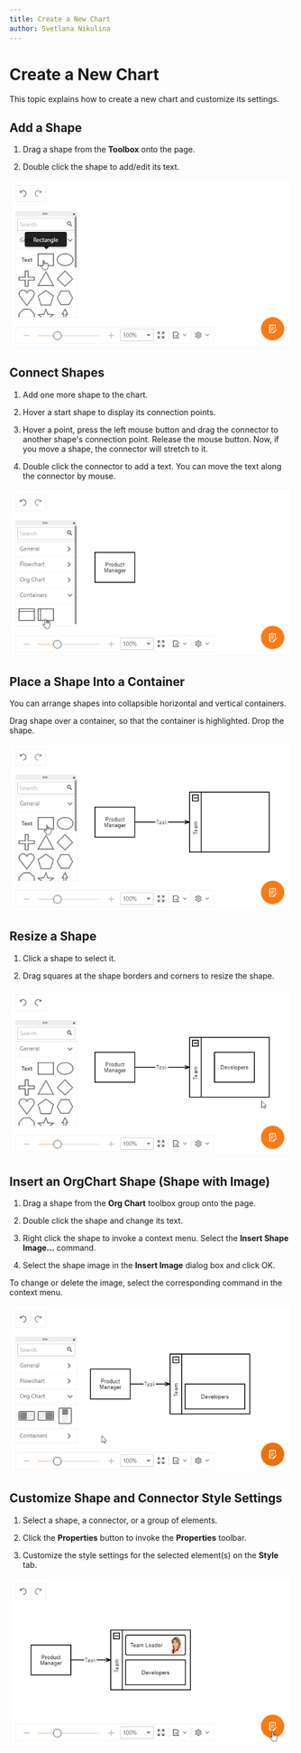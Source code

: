 ```yaml
---
title: Create a New Chart
author: Svetlana Nikulina
---
```

# Create a New Chart
This topic explains how to create a new chart and customize its settings.

## Add a Shape

1. Drag a shape from the **Toolbox** onto the page.

1. Double click the shape to add/edit its text.

![Add a Shape](../../images/diagram-add-shape.gif)

## Connect Shapes

1. Add one more shape to the chart.

1. Hover a start shape to display its connection points. 

1. Hover a point, press the left mouse button and drag the connector to another shape's connection point. Release the mouse button. Now, if you move a shape, the connector will stretch to it.

1. Double click the connector to add a text. You can move the text along the connector by mouse.

![Add a Connector](../../images/diagram-add-connector.gif)

## Place a Shape Into a Container

You can arrange shapes into collapsible horizontal and vertical containers.

Drag shape over a container, so that the container is highlighted. Drop the shape.

![Container](../../images/diagram-container.gif)

## Resize a Shape

1. Click a shape to select it. 

1. Drag squares at the shape borders and corners to resize the shape.

![Resize a Shape](../../images/diagram-resizing.gif)

## Insert an OrgChart Shape (Shape with Image)

1. Drag a shape from the **Org Chart** toolbox group onto the page.

1. Double click the shape and change its text.

1. Right click the shape to invoke a context menu. Select the **Insert Shape Image...** command. 

1. Select the shape image in the **Insert Image** dialog box and click OK.

To change or delete the image, select the corresponding command in the context menu.

![OrgChart Card](../../images/diagram-orgchart.gif)

## Customize Shape and Connector Style Settings

1. Select a shape, a connector, or a group of elements.

1. Click the **Properties** button to invoke the **Properties** toolbar.

1. Customize the style settings for the selected element(s) on the **Style** tab.

![Customization](../../images/diagram-customization.gif)